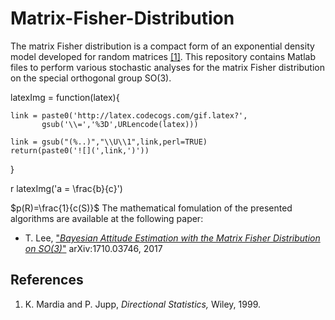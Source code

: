 # Matrix-Fisher-Distribution

The matrix Fisher distribution is a compact form of an exponential density model developed for random matrices [[1]](#Mar). This repository contains Matlab files to perform various stochastic analyses for the matrix Fisher distribution on the special orthogonal group SO(3). 

latexImg = function(latex){

    link = paste0('http://latex.codecogs.com/gif.latex?',
           gsub('\\=','%3D',URLencode(latex)))

    link = gsub("(%..)","\\U\\1",link,perl=TRUE)
    return(paste0('![](',link,')'))
}

r latexImg('a = \\frac{b}{c}')

$p(R)=\frac{1}{c(S)}$
The mathematical fomulation of the presented algorithms are available at the following paper:

- T. Lee, ["*Bayesian Attitude Estimation with the Matrix Fisher Distribution on SO(3)*"](https://arxiv.org/abs/1710.03746/) 	arXiv:1710.03746, 2017

## References
1.  <a name="Mar">K. Mardia and P. Jupp, *Directional Statistics,* Wiley, 1999.</a>

